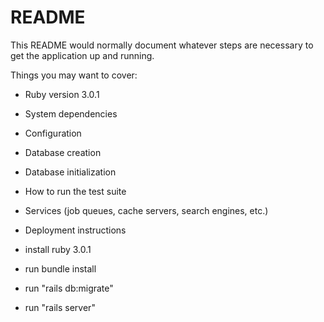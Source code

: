 
# README

This README would normally document whatever steps are necessary to get the
application up and running.

Things you may want to cover:

* Ruby version 3.0.1

* System dependencies

* Configuration

* Database creation

* Database initialization

* How to run the test suite

* Services (job queues, cache servers, search engines, etc.)

* Deployment instructions

* install ruby 3.0.1
* run bundle install 
* run "rails db:migrate"
* run "rails server"
